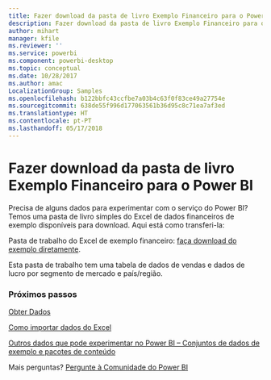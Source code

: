 ```yaml
---
title: Fazer download da pasta de livro Exemplo Financeiro para o Power BI
description: Fazer download da pasta de livro Exemplo Financeiro para o Power BI
author: mihart
manager: kfile
ms.reviewer: ''
ms.service: powerbi
ms.component: powerbi-desktop
ms.topic: conceptual
ms.date: 10/28/2017
ms.author: amac
LocalizationGroup: Samples
ms.openlocfilehash: b122bbfc43ccfbe7a03b4c63f0f83ce49a27754e
ms.sourcegitcommit: 638de55f996d177063561b36d95c8c71ea7af3ed
ms.translationtype: HT
ms.contentlocale: pt-PT
ms.lasthandoff: 05/17/2018
---
```

# <a name="download-the-financial-sample-workbook-for-power-bi"></a>Fazer download da pasta de livro Exemplo Financeiro para o Power BI
Precisa de alguns dados para experimentar com o serviço do Power BI? Temos uma pasta de livro simples do Excel de dados financeiros de exemplo disponíveis para download.  Aqui está como transferi-la:

Pasta de trabalho do Excel de exemplo financeiro: [faça download do exemplo diretamente](http://go.microsoft.com/fwlink/?LinkID=521962).

Esta pasta de trabalho tem uma tabela de dados de vendas e dados de lucro por segmento de mercado e país/região.

### <a name="next-steps"></a>Próximos passos
[Obter Dados](service-get-data.md)

[Como importar dados do Excel](service-excel-workbook-files.md)

[Outros dados que pode experimentar no Power BI – Conjuntos de dados de exemplo e pacotes de conteúdo](sample-datasets.md)

Mais perguntas? [Pergunte à Comunidade do Power BI](http://community.powerbi.com/)


